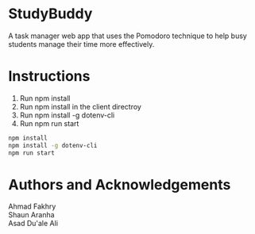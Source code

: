 # StudyBuddy

A task manager web app that uses the Pomodoro technique to help busy students manage their time more effectively.

# Instructions

1. Run npm install
2. Run npm install in the client directroy
2. Run npm install -g dotenv-cli
3. Run npm run start

```bash
npm install 
npm install -g dotenv-cli 
npm run start 
```


# Authors and Acknowledgements
Ahmad Fakhry <br>
Shaun Aranha <br>
Asad Du'ale Ali <br>

